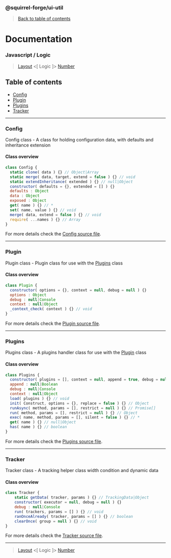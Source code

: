 ### @squirrel-forge/ui-util
> [Back to table of contents](../README.md#table-of-contents)

# Documentation
### Javascript / Logic
> [Layout](Layout.md) <[ Logic ]> [Number](Number.md)

## Table of contents
 - [Config](#config)
 - [Plugin](#plugin)
 - [Plugins](#plugins)
 - [Tracker](#tracker)

---

### Config
Config class - A class for holding configuration data, with defaults and inheritance extension

#### Class overview
```javascript
class Config {
  static clone( data ) {} // Object|Array
  static merge( data, target, extend = false ) {} // void
  static extendInheritance( extended ) {} // null|Object
  constructor( defaults = {}, extended = [] ) {}
  defaults : Object
  data : Object
  exposed : Object
  get( name ) {} // *
  set( name, value ) {} // void
  merge( data, extend = false ) {} // void
  require( ...names ) {} // Array
}
```
For more details check the [Config source file](../src/es6/Logic/Config.js).

---

### Plugin
Plugin class - Plugin class for use with the [Plugins](#plugins) class

#### Class overview
```javascript
class Plugin {
  constructor( options = {}, context = null, debug = null ) {}
  options : Object
  debug : null|Console
  context : null|Object
  _context_check( context ) {} // void
}
```
For more details check the [Plugin source file](../src/es6/Logic/Plugin.js).

---

### Plugins
Plugins class - A plugins handler class for use with the [Plugin](#plugin) class

#### Class overview
```javascript
class Plugins {
  constructor( plugins = [], context = null, append = true, debug = null ) {}
  append : null|Boolean
  debug : null|Console
  context : null|Object
  load( plugins ) {} // void
  init( Construct, options = {}, replace = false ) {} // Object
  runAsync( method, params = [], restrict = null ) {} // Promise[]
  run( method, params = [], restrict = null ) {} // Object
  exec( name, method, params = [], silent = false ) {} // *
  get( name ) {} // null|Object
  has( name ) {} // boolean
}
```
For more details check the [Plugins source file](../src/es6/Logic/Plugins.js).

---

### Tracker
Tracker class - A tracking helper class width condition and dynamic data

#### Class overview
```javascript
class Tracker {
    static getData( tracker, params ) {} // TrackingData|Object
    constructor( executor = null, debug = null ) {}
    debug : null|Console
    run( trackers, params = [] ) {} // void
    ranOnceAlready( tracker, params = [] ) {} // boolean
    clearOnce( group = null ) {} // void
}
```
For more details check the [Tracker source file](../src/es6/Logic/Tracker.js).

---

> [Layout](Layout.md) <[ Logic ]> [Number](Number.md)
